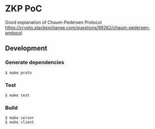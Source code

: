 # ZKP PoC

Good explanation of Chaum-Pedersen Protocol
https://crypto.stackexchange.com/questions/99262/chaum-pedersen-protocol

## Development

### Generate dependencies

```shell
$ make proto
```

### Test

```shell
$ make test
```

### Build

```shell
$ make server
$ make client
```
